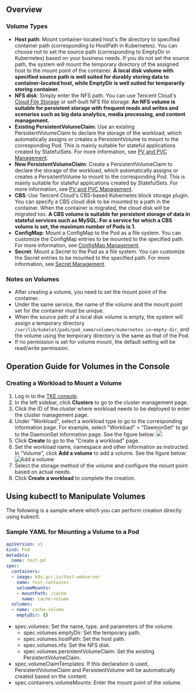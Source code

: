 ## Overview

### Volume Types
- **Host path**: Mount container-located host's file directory to specified container path (corresponding to HostPath in Kubernetes). You can choose not to set the source path (corresponding to EmptyDir in Kubernetes) based on your business needs. If you do not set the source path, the system will mount the temporary directory of the assigned host to the mount point of the container. **A local disk volume with specified source path is well suited for durably storing data to container-located host, while EmptyDir is well suited for temporarily storing container.**
- **NFS disk**: Simply enter the NFS path. You can use Tencent Cloud's [Cloud File Storage](https://intl.cloud.tencent.com/document/product/582/9127) or self-built NFS file storage. **An NFS volume is suitable for persistent storage with frequent reads and writes and scenarios such as big data analytics, media processing, and content management.**
- **Existing PersistentVolumeClaim**: Use an existing PersistentVolumeClaim to declare the storage of the workload, which automatically assigns or creates a PersistentVolume to mount to the corresponding Pod. This is mainly suitable for stateful applications created by StatefulSets. For more information, see [PV and PVC Management](https://intl.cloud.tencent.com/document/product/457/30679).
- **New PersistentVolumeClaim**: Create a PersistentVolumeClaim to declare the storage of the workload, which automatically assigns or creates a PersistentVolume to mount to the corresponding Pod. This is mainly suitable for stateful applications created by StatefulSets. For more information, see [PV and PVC Management](https://intl.cloud.tencent.com/document/product/457/30679).
- **CBS**: Use Tencent Cloud's CBS-based Kubernetes block storage plugin. You can specify a CBS cloud disk to be mounted to a path in the container. When the container is migrated, the cloud disk will be migrated too. **A CBS volume is suitable for persistent storage of data in stateful services such as MySQL. For a service for which a CBS volume is set, the maximum number of Pods is 1.**
- **ConfigMap**: Mount a ConfigMap to the Pod as a file system. You can customize the ConfigMap entries to be mounted to the specified path. For more information, see [ConfigMap Management](https://intl.cloud.tencent.com/document/product/457/30675).
- **Secret**: Mount a Secret to the Pod as a file system. You can customize the Secret entries to be mounted to the specified path. For more information, see [Secret Management](https://intl.cloud.tencent.com/document/product/457/30676).


### Notes on Volumes

- After creating a volume, you need to set the mount point of the container.
- Under the same service, the name of the volume and the mount point set for the container must be unique.
- When the source path of a local disk volume is empty, the system will assign a temporary directory `/var/lib/kubelet/pods/pod_name/volumes/kubernetes.io~empty-dir`, and the volume using the temporary directory is the same as that of the Pod.
- If no permission is set for volume mount, the default setting will be read/write permission.

## Operation Guide for Volumes in the Console

### Creating a Workload to Mount a Volume

1. Log in to the [TKE console](https://console.cloud.tencent.com/tke2).
2. In the left sidebar, click **Clusters** to go to the cluster management page.
3. Click the ID of the cluster where workload needs to be deployed to enter the cluster management page.
4. Under "Workload", select a workload type to go to the corresponding information page. For example, select "Workload" > "DaemonSet" to go to the DaemonSet information page. See the figure below:
![](https://main.qcloudimg.com/raw/66d7b437dfd4ed9ae0b8796f1f898f36.png)
5. Click **Create** to go to the "Create a workload" page.
6. Set the workload name, namespace and other information as instructed. In "Volume", click **Add a volume** to add a volume. See the figure below:
![Add a volume](https://main.qcloudimg.com/raw/cb585f7e821d44170941dda705414b0d.png)
7. Select the storage method of the volume and configure the mount point based on actual needs.
9. Click **Create a workload** to complete the creation.

## Using kubectl to Manipulate Volumes

The following is a sample where which you can perform creation directly using kubectl.

### Sample YAML for Mounting a Volume to a Pod
```Yaml
apiVersion: v1
kind: Pod
metadata:
  name: test-pd
spec:
  containers:
  - image: k8s.gcr.io/test-webserver
    name: test-container
    volumeMounts:
    - mountPath: /cache
      name: cache-volume
  volumes:
  - name: cache-volume
    emptyDir: {}
```
- spec.volumes: Set the name, type, and parameters of the volume.
  - spec.volumes.emptyDir: Set the temporary path.
  - spec.volumes.hostPath: Set the host path.
  - spec.volumes.nfs: Set the NFS disk.
  - spec.volumes.persistentVolumeClaim: Set the existing PersistentVolumeClaim.
- spec.volumeClaimTemplates: If this declaration is used, PersistentVolumeClaim and PersistentVolume will be automatically created based on the content.
- spec.containers.volumeMounts: Enter the mount point of the volume.
